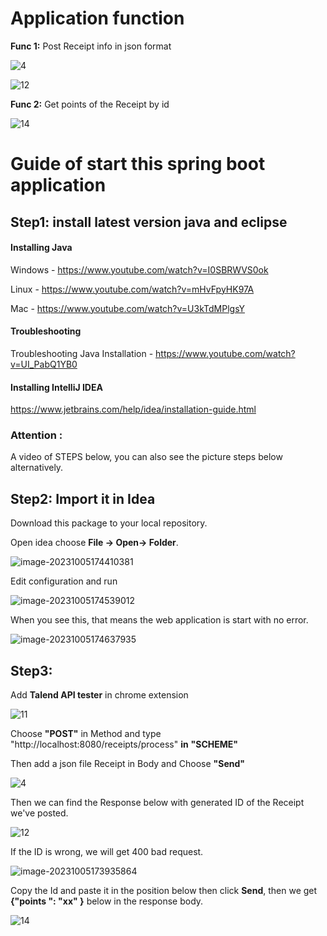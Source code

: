 # Application function

**Func 1:** Post  Receipt info in json format

![4](https://github.com/LIANGYIXUAN3335/receiptProcess/blob/main/readme%20hyperlink/4.png)

![12](https://github.com/LIANGYIXUAN3335/receiptProcess/blob/main/readme%20hyperlink/12.png)

**Func 2:** Get points of the Receipt by id

![14](https://github.com/LIANGYIXUAN3335/receiptProcess/blob/main/readme%20hyperlink/14.png)

# Guide of start this spring boot application



## Step1: install latest version java and eclipse

#### **Installing Java**

Windows - https://www.youtube.com/watch?v=I0SBRWVS0ok

Linux - https://www.youtube.com/watch?v=mHvFpyHK97A

Mac - https://www.youtube.com/watch?v=U3kTdMPlgsY

#### Troubleshooting

Troubleshooting Java Installation - https://www.youtube.com/watch?v=UI_PabQ1YB0

#### **Installing IntelliJ IDEA**

https://www.jetbrains.com/help/idea/installation-guide.html

 ### Attention : 

 A video of STEPS below,  you can also see the picture steps below alternatively.

## Step2: Import it in Idea

Download this package to your local repository.

Open idea choose **File -> Open-> Folder**.

![image-20231005174410381](https://github.com/LIANGYIXUAN3335/receipt_Process/blob/main/readme%20hyperlink/image-20231005174410381.png)

Edit configuration and run

![image-20231005174539012](https://github.com/LIANGYIXUAN3335/receipt_Process/blob/main/readme%20hyperlink/image-20231005174539012.png)

When you see this, that means the web application is start with no error.

![image-20231005174637935](https://github.com/LIANGYIXUAN3335/receipt_Process/blob/main/readme%20hyperlink/image-20231005174637935.png)

## Step3:

Add **Talend API tester** in chrome extension

![11](https://github.com/LIANGYIXUAN3335/receiptProcess/blob/main/readme%20hyperlink/11.png)

Choose **"POST"** in Method and type "http://localhost:8080/receipts/process" **in** **"SCHEME"** 

Then add a json file Receipt in Body and Choose **"Send"**

![4](https://github.com/LIANGYIXUAN3335/receiptProcess/blob/main/readme%20hyperlink/4.png)

Then we can find the Response below with generated ID of  the Receipt we've posted.

![12](https://github.com/LIANGYIXUAN3335/receiptProcess/blob/main/readme%20hyperlink/12.png)

If the ID is wrong, we will get 400 bad request.

![image-20231005173935864](https://github.com/LIANGYIXUAN3335/receipt_Process/blob/main/readme%20hyperlink/image-20231005173935864.png)

Copy the Id and paste it in the position below then click **Send**, then we get  **{"points ": "xx" }** below in the response body. 

![14](https://github.com/LIANGYIXUAN3335/receiptProcess/blob/main/readme%20hyperlink/14.png)

